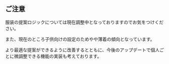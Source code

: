 ## ご注意

服装の提案ロジックについては現在調整中となっておりますのでお気をつけください。

また、現在のところ子供向けの設定のためやや薄着の傾向となっています。

より最適な提案ができるように改善するとともに、今後のアップデートで個人ごとに微調整できる機能の実装も考えております。
